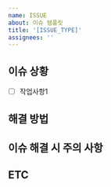 ```yaml
---
name: ISSUE
about: 이슈 템플릿
title: '[ISSUE_TYPE]'
assignees: ''
---
```


## 이슈 상황
<!-- 현재 발생한 이슈 상황과 작업 내용에 대해 작성해주세요.-->
- [ ] 작업사항1

## 해결 방법
<!-- 현재 발생한 문제를 어떻게 해결할 것인지 작성해주세요. -->

## 이슈 해결 시 주의 사항
<!-- 다른 팀원이 이슈를 해결할 때 유의해야하는 사항을 작성해주세요.-->

## ETC
<!-- 기타 다른 팀원이 확인해야하는 문제가 있다면 작성해주세요. -->
